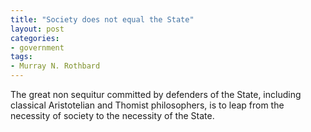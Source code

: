 ```yaml
---
title: "Society does not equal the State"
layout: post
categories:
- government
tags:
- Murray N. Rothbard
---
```


The great non sequitur committed by defenders of the State, including classical Aristotelian and Thomist philosophers, is to leap from the necessity of society to the necessity of the State.
